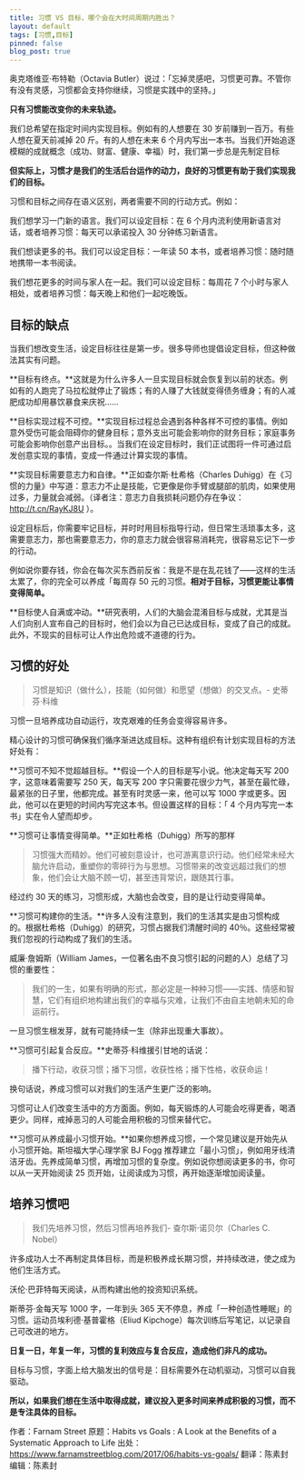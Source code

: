 ```yaml
---
title: 习惯 VS 目标，哪个会在大时间周期内胜出？
layout: default
tags: [习惯,目标]
pinned: false
blog_post: true
---
```


奥克塔维亚·布特勒（Octavia Butler）说过：「忘掉灵感吧，习惯更可靠。不管你有没有灵感，习惯都会支持你继续，习惯是实践中的坚持。」

**只有习惯能改变你的未来轨迹。**

我们总希望在指定时间内实现目标。例如有的人想要在 30 岁前赚到一百万。有些人想在夏天前减掉 20 斤。有的人想在未来 6 个月内写出一本书。当我们开始追逐模糊的成就概念（成功、财富、健康、幸福）时，我们第一步总是先制定目标

**但实际上，习惯才是我们的生活后台运作的动力，良好的习惯更有助于我们实现我们的目标。**

习惯和目标之间存在语义区别，两者需要不同的行动方式。例如：

我们想学习一门新的语言。我们可以设定目标：在 6 个月内流利使用新语言对话，或者培养习惯：每天可以承诺投入 30 分钟练习新语言。

我们想读更多的书。我们可以设定目标：一年读 50 本书，或者培养习惯：随时随地携带一本书阅读。

我们想花更多的时间与家人在一起。我们可以设定目标：每周花 7 个小时与家人相处，或者培养习惯：每天晚上和他们一起吃晚饭。


## 目标的缺点

当我们想改变生活，设定目标往往是第一步。很多导师也提倡设定目标，但这种做法其实有问题。

**目标有终点。**这就是为什么许多人一旦实现目标就会恢复到以前的状态。例如有的人跑完了马拉松就停止了锻炼；有的人赚了大钱就变得债务缠身；有的人减肥成功却用暴饮暴食来庆祝……

**目标实现过程不可控。**实现目标过程总会遇到各种各样不可控的事情。例如意外受伤可能会阻碍你的健身目标；意外支出可能会影响你的财务目标；家庭事务可能会影响你创意产出目标。。当我们在设定目标时，我们正试图将一件可通过启发创意实现的事情，变成一件通过计算实现的事情。



**实现目标需要意志力和自律。**正如查尔斯·杜希格（Charles Duhigg）在《习惯的力量》中写道：意志力不止是技能，它更像是你手臂或腿部的肌肉，如果使用过多，力量就会减弱。（译者注：意志力自我损耗问题仍存在争议：http://t.cn/RayKJ8U ）。

设定目标后，你需要牢记目标，并时时用目标指导行动，但日常生活琐事太多，这需要意志力，那也需要意志力，你的意志力就会很容易消耗完，很容易忘记下一步的行动。

例如说你要存钱，你会在每次买东西前反省：我是不是在乱花钱了——这样的生活太累了，你的完全可以养成「每周存 50 元的习惯。**相对于目标，习惯更能让事情变得简单。**

**目标使人自满或冲动。**研究表明，人们的大脑会混淆目标与成就，尤其是当人们向别人宣布自己的目标时，他们会以为自己已达成目标，变成了自己的成就。此外，不现实的目标可让人作出危险或不道德的行为。

## 习惯的好处

> 习惯是知识（做什么），技能（如何做）和愿望（想做）的交叉点。- 史蒂芬·科维

习惯一旦培养成功自动运行，攻克艰难的任务会变得容易许多。

精心设计的习惯可确保我们循序渐进达成目标。这种有组织有计划实现目标的方法好处有：

**习惯可不知不觉超越目标。**假设一个人的目标是写小说。他决定每天写 200 字，这意味着需要写 250 天，每天写 200 字只需要花很少力气，甚至在最忙碌，最紧张的日子里，他都完成。甚至有时灵感一来，他可以写 1000 字或更多。因此，他可以在更短的时间内写完这本书。但设置这样的目标：「 4 个月内写完一本书」实在令人望而却步。

**习惯可让事情变得简单。**正如杜希格（Duhigg）所写的那样

> 习惯强大而精妙。他们可被刻意设计，也可游离意识行动。他们经常未经大脑允许启动，重塑你的零碎行为与思想。习惯带来的改变远超过我们的想象，他们会让大脑不顾一切，甚至违背常识，跟随其行事。

经过约 30 天的练习，习惯形成，大脑也会改变，目的是让行动变得简单。



**习惯可构建你的生活。**许多人没有注意到，我们的生活其实是由习惯构成的。根据杜希格（Duhigg）的研究，习惯占据我们清醒时间的 40％。这些经常被我们忽视的行动构成了我们的生活。

威廉·詹姆斯（William James，一位著名由不良习惯引起的问题的人）总结了习惯的重要性：

> 我们的一生，如果有明确的形式，那必定是一种种习惯——实践、情感和智慧，它们有组织地构建出我们的幸福与灾难，让我们不由自主地朝未知的命运前行。


一旦习惯生根发芽，就有可能持续一生（除非出现重大事故）。

**习惯可引起复合反应。**史蒂芬·科维援引甘地的话说：

> 播下行动，收获习惯；播下习惯，收获性格；播下性格，收获命运！

换句话说，养成习惯可以对我们的生活产生更广泛的影响。

习惯可让人们改变生活中的方方面面。例如，每天锻炼的人可能会吃得更香，喝酒更少。同样，戒掉恶习的人可能会用积极的习惯来替代它。 

**习惯可从养成最小习惯开始。**如果你想养成习惯，一个常见建议是开始先从小习惯开始。斯坦福大学心理学家 BJ Fogg 推荐建立「最小习惯」，例如用牙线清洁牙齿。先养成简单习惯，再增加习惯的复杂度。例如说你想阅读更多的书，你可以从一天开始阅读 25 页开始，让阅读成为习惯，再开始逐渐增加阅读量。

## 培养习惯吧

> 我们先培养习惯，然后习惯再培养我们- 查尔斯·诺贝尔（Charles C. Nobel）

许多成功人士不再制定具体目标，而是积极养成长期习惯，并持续改进，使之成为他们生活方式。


沃伦·巴菲特每天阅读，从而构建出他的投资知识系统。

斯蒂芬·金每天写 1000 字，一年到头 365 天不停息，养成「一种创造性睡眠」的习惯。运动员埃利德·基普霍格（Eliud Kipchoge）每次训练后写笔记，以记录自己可改进的地方。

**日复一日，年复一年，习惯的复利效应与复合反应，造成他们非凡的成功。**

目标与习惯，字面上给大脑发出的信号是：目标需要外在动机驱动，习惯可以自我驱动。

**所以，如果我们想在生活中取得成就，建议投入更多时间来养成积极的习惯，而不是专注具体的目标。**

作者：Farnam Street
原题：Habits vs Goals : A Look at the Benefits of a Systematic Approach to Life
出处：https://www.farnamstreetblog.com/2017/06/habits-vs-goals/
翻译：陈素封
编辑：陈素封





